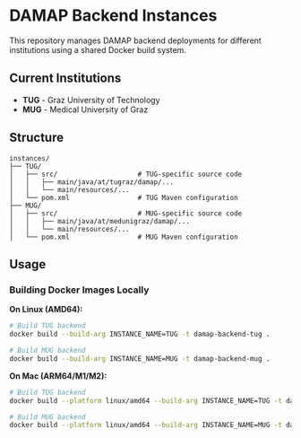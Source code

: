 # DAMAP Backend Instances

This repository manages DAMAP backend deployments for different institutions using a shared Docker build system.

## Current Institutions

- **TUG** - Graz University of Technology
- **MUG** - Medical University of Graz

## Structure

```
instances/
├── TUG/
│   ├── src/                    # TUG-specific source code  
│   │   ├── main/java/at/tugraz/damap/...
│   │   └── main/resources/...
│   └── pom.xml                 # TUG Maven configuration
├── MUG/
│   ├── src/                    # MUG-specific source code
│   │   ├── main/java/at/medunigraz/damap/...
│   │   └── main/resources/...
│   └── pom.xml                 # MUG Maven configuration
```

## Usage

### Building Docker Images Locally

**On Linux (AMD64):**
```bash
# Build TUG backend  
docker build --build-arg INSTANCE_NAME=TUG -t damap-backend-tug .

# Build MUG backend
docker build --build-arg INSTANCE_NAME=MUG -t damap-backend-mug .
```

**On Mac (ARM64/M1/M2):**
```bash
# Build TUG backend  
docker build --platform linux/amd64 --build-arg INSTANCE_NAME=TUG -t damap-backend-tug .

# Build MUG backend
docker build --platform linux/amd64 --build-arg INSTANCE_NAME=MUG -t damap-backend-mug .
```

